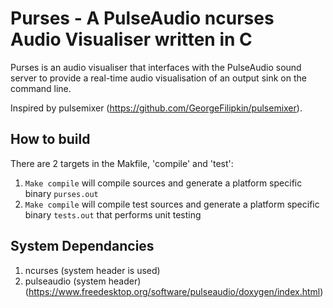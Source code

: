# Purses - A PulseAudio ncurses Audio Visualiser written in C 
Purses is an audio visualiser that interfaces with the PulseAudio sound server to provide a real-time audio visualisation of an output sink on the command line.
 
Inspired by pulsemixer (https://github.com/GeorgeFilipkin/pulsemixer).

## How to build

There are 2 targets in the Makfile, 'compile' and 'test':
1. `Make compile` will compile sources and generate a platform specific binary `purses.out`
2. `Make compile` will compile test sources and generate a platform specific binary `tests.out` that performs unit testing

## System Dependancies 
1. ncurses (system header is used)
2. pulseaudio (system header) (https://www.freedesktop.org/software/pulseaudio/doxygen/index.html)
